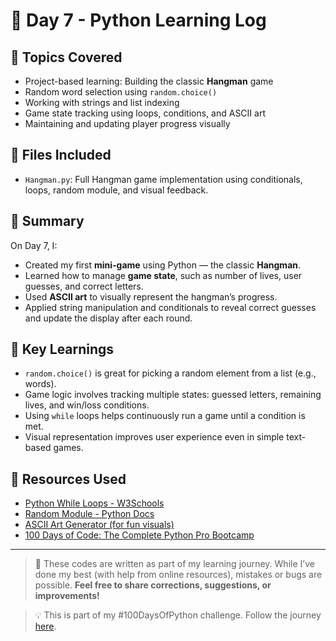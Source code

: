 # 📅 Day 7 - Python Learning Log

## 🧠 Topics Covered
- Project-based learning: Building the classic **Hangman** game
- Random word selection using `random.choice()`
- Working with strings and list indexing
- Game state tracking using loops, conditions, and ASCII art
- Maintaining and updating player progress visually

## 📂 Files Included
- `Hangman.py`: Full Hangman game implementation using conditionals, loops, random module, and visual feedback.

## 📝 Summary
On Day 7, I:
- Created my first **mini-game** using Python — the classic **Hangman**.
- Learned how to manage **game state**, such as number of lives, user guesses, and correct letters.
- Used **ASCII art** to visually represent the hangman’s progress.
- Applied string manipulation and conditionals to reveal correct guesses and update the display after each round.

## 🚀 Key Learnings
- `random.choice()` is great for picking a random element from a list (e.g., words).
- Game logic involves tracking multiple states: guessed letters, remaining lives, and win/loss conditions.
- Using `while` loops helps continuously run a game until a condition is met.
- Visual representation improves user experience even in simple text-based games.

## 🔗 Resources Used
- [Python While Loops - W3Schools](https://www.w3schools.com/python/python_while_loops.asp)
- [Random Module - Python Docs](https://docs.python.org/3/library/random.html)
- [ASCII Art Generator (for fun visuals)](https://patorjk.com/software/taag/)
- [100 Days of Code: The Complete Python Pro Bootcamp](https://www.udemy.com/course/100-days-of-code/)

---

> 💬 These codes are written as part of my learning journey. While I’ve done my best (with help from online resources), mistakes or bugs are possible. **Feel free to share corrections, suggestions, or improvements!**

> 💡 This is part of my #100DaysOfPython challenge. Follow the journey [here](https://github.com/Pushp11721/100DaysOfPython-LearnAlong).
